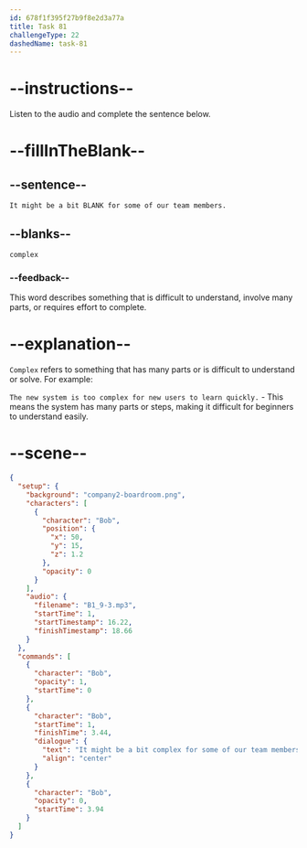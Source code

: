 ```yaml
---
id: 678f1f395f27b9f8e2d3a77a
title: Task 81
challengeType: 22
dashedName: task-81
---
```


<!-- (audio) Bob: It might be a bit complex for some of our team members. -->

# --instructions--

Listen to the audio and complete the sentence below.

# --fillInTheBlank--

## --sentence--

`It might be a bit BLANK for some of our team members.`

## --blanks--

`complex`

### --feedback--

This word describes something that is difficult to understand, involve many parts, or requires effort to complete.

# --explanation--

`Complex` refers to something that has many parts or is difficult to understand or solve. For example:

`The new system is too complex for new users to learn quickly.` - This means the system has many parts or steps, making it difficult for beginners to understand easily.

# --scene--

```json
{
  "setup": {
    "background": "company2-boardroom.png",
    "characters": [
      {
        "character": "Bob",
        "position": {
          "x": 50,
          "y": 15,
          "z": 1.2
        },
        "opacity": 0
      }
    ],
    "audio": {
      "filename": "B1_9-3.mp3",
      "startTime": 1,
      "startTimestamp": 16.22,
      "finishTimestamp": 18.66
    }
  },
  "commands": [
    {
      "character": "Bob",
      "opacity": 1,
      "startTime": 0
    },
    {
      "character": "Bob",
      "startTime": 1,
      "finishTime": 3.44,
      "dialogue": {
        "text": "It might be a bit complex for some of our team members.",
        "align": "center"
      }
    },
    {
      "character": "Bob",
      "opacity": 0,
      "startTime": 3.94
    }
  ]
}
```
